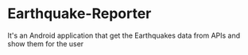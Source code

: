 # Earthquake-Reporter
It's an Android application that get the Earthquakes data from APIs and show them for the user
